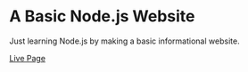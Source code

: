 # A Basic Node.js Website

Just learning Node.js by making a basic informational website.

[Live Page](https://basic-information-node.soulremix.repl.co/)
